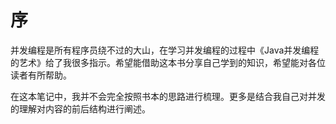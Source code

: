 # 序

并发编程是所有程序员绕不过的大山，在学习并发编程的过程中《Java并发编程的艺术》给了我很多指示。希望能借助这本书分享自己学到的知识，希望能对各位读者有所帮助。

在这本笔记中，我并不会完全按照书本的思路进行梳理。更多是结合我自己对并发的理解对内容的前后结构进行阐述。